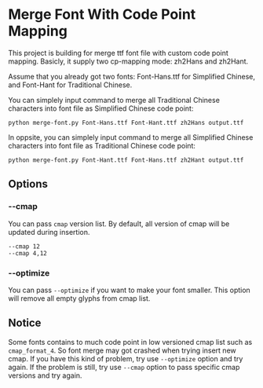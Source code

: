 # Merge Font With Code Point Mapping

This project is building for merge ttf font file with custom code point mapping. Basicly, it supply two cp-mapping mode: zh2Hans and zh2Hant.

Assume that you already got two fonts: Font-Hans.ttf for Simplified Chinese, and Font-Hant for Traditional Chinese.

You can simplely input command to merge all Traditional Chinese characters into font file as Simplified Chinese code point:
```
python merge-font.py Font-Hans.ttf Font-Hant.ttf zh2Hans output.ttf
```

In oppsite, you can simplely input command to merge all Simplified Chinese characters into font file as Traditional Chinese code point:
```
python merge-font.py Font-Hant.ttf Font-Hans.ttf zh2Hant output.ttf
```

## Options

### --cmap

You can pass `cmap` version list. By default, all version of cmap will be updated during insertion.

```
--cmap 12
--cmap 4,12
```

### --optimize

You can pass `--optimize` if you want to make your font smaller. This option will remove all empty glyphs from cmap list.

## Notice

Some fonts contains to much code point in low versioned cmap list such as `cmap_format_4`. So font merge may got crashed when trying insert new cmap. If you have this kind of problem, try use `--optimize` option and try again. If the problem is still, try use `--cmap` option to pass specific cmap versions and try again.
